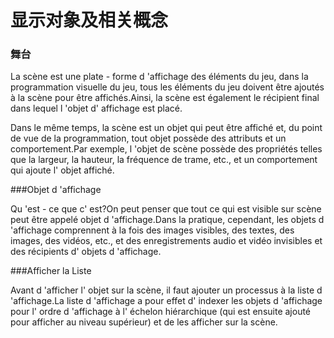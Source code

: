 # 显示对象及相关概念

### 舞台

La scène est une plate - forme d 'affichage des éléments du jeu, dans la programmation visuelle du jeu, tous les éléments du jeu doivent être ajoutés à la scène pour être affichés.Ainsi, la scène est également le récipient final dans lequel l 'objet d' affichage est placé.

Dans le même temps, la scène est un objet qui peut être affiché et, du point de vue de la programmation, tout objet possède des attributs et un comportement.Par exemple, l 'objet de scène possède des propriétés telles que la largeur, la hauteur, la fréquence de trame, etc., et un comportement qui ajoute l' objet affiché.



###Objet d 'affichage

Qu 'est - ce que c' est?On peut penser que tout ce qui est visible sur scène peut être appelé objet d 'affichage.Dans la pratique, cependant, les objets d 'affichage comprennent à la fois des images visibles, des textes, des images, des vidéos, etc., et des enregistrements audio et vidéo invisibles et des récipients d' objets d 'affichage.



###Afficher la Liste

Avant d 'afficher l' objet sur la scène, il faut ajouter un processus à la liste d 'affichage.La liste d 'affichage a pour effet d' indexer les objets d 'affichage pour l' ordre d 'affichage à l' échelon hiérarchique (qui est ensuite ajouté pour afficher au niveau supérieur) et de les afficher sur la scène.